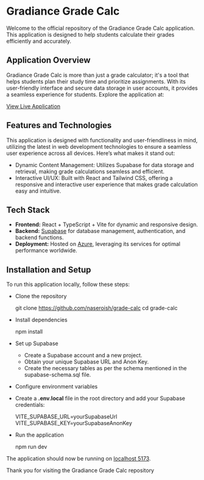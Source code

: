 # Gradiance Grade Calc

Welcome to the official repository of the Gradiance Grade Calc application. This application is designed to help students calculate their grades efficiently and accurately.

## Application Overview

Gradiance Grade Calc is more than just a grade calculator; it's a tool that helps students plan their study time and prioritize assignments. With its user-friendly interface and secure data storage in user accounts, it provides a seamless experience for students. Explore the application at:

[View Live Application](https://gradiance.azurewebsites.net/)

## Features and Technologies

This application is designed with functionality and user-friendliness in mind, utilizing the latest in web development technologies to ensure a seamless user experience across all devices. Here’s what makes it stand out:

  - Dynamic Content Management: Utilizes Supabase for data storage and retrieval, making grade calculations seamless and efficient.
  - Interactive UI/UX: Built with React and Tailwind CSS, offering a responsive and interactive user experience that makes grade calculation easy and intuitive.

## Tech Stack

  - **Frontend:** React + TypeScript + Vite for dynamic and responsive design.
  - **Backend:** [Supabase](https://supabase.com/) for database management, authentication, and backend functions.
  - **Deployment:** Hosted on [Azure](https://azure.microsoft.com), leveraging its services for optimal performance worldwide.

## Installation and Setup

To run this application locally, follow these steps:
  
  - Clone the repository

    git clone https://github.com/naseroish/grade-calc
    cd grade-calc

  - Install dependencies

    npm install

  - Set up Supabase

     - Create a Supabase account and a new project.
     - Obtain your unique Supabase URL and Anon Key.
     - Create the necessary tables as per the schema mentioned in the supabase-schema.sql file.

  - Configure environment variables

  - Create a **.env.local** file in the root directory and add your Supabase credentials:

    VITE_SUPABASE_URL=yourSupabaseUrl
    VITE_SUPABASE_KEY=yourSupabaseAnonKey

  - Run the application

    npm run dev

  The application should now be running on [localhost 5173](http://localhost:5173).

Thank you for visiting the Gradiance Grade Calc repository

<!-- ## Contributions

We're always open to feedback and contributions to improve the application. If you have ideas or suggestions, please feel free to fork the repository, make your changes, and submit a pull request.

Thank you for visiting the Gradiance Grade Calc repository. Let's create something amazing together! -->